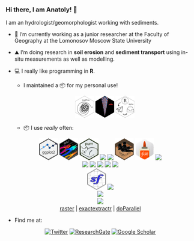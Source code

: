 ### Hi there, I am Anatoly! 👋
  
I am an hydrologist/geomorphologist working with sediments.

- :mag_right: I’m currently working as a junior researcher at the Faculty of Geography at the Lomonosov Moscow State University
- :mountain: I’m doing research in **soil erosion** and **sediment transport** using in-situ measurements as well as modelling.
- :computer: I really like programming in **R**.
  - I maintained a 📦 for my personal use!
  <p align="center">
    <a href="https://github.com/atsyplenkov/loadflux"><img src="https://raw.githubusercontent.com/atsyplenkov/loadflux/master/man/figures/logo.svg" width="50px"/></a>
    <a href="https://github.com/atsyplenkov/atslib"><img src="https://raw.githubusercontent.com/atsyplenkov/atslib/master/man/figures/logo.svg" width="50px"/></a>
    <a href="https://github.com/atsyplenkov/tgme"><img src="https://raw.githubusercontent.com/atsyplenkov/tgme/master/man/figures/logo.svg" width="50px"/></a>
  </p>
  
  - 📦 I use *really* often: 
<p align="center">
  <a href="https://github.com/tidyverse/ggplot2"><img src="https://raw.githubusercontent.com/tidyverse/ggplot2/master/man/figures/logo.png" width="50px"/></a>
  <a href="https://github.com/tidyverse/dplyr"><img src="https://raw.githubusercontent.com/tidyverse/dplyr/master/man/figures/logo.png" width="50px"/></a>
  <a href="https://github.com/tidyverse/purrr"><img src="https://raw.githubusercontent.com/tidyverse/purrr/master/man/figures/logo.png" width="50px"/></a>
  <a href="https://github.com/tidyverse/lubridate"><img src="https://raw.githubusercontent.com/tidyverse/lubridate/master/man/figures/logo.png" width="50px"/></a>
  <a href="https://github.com/tidyverse/stringr"><img src="https://raw.githubusercontent.com/tidyverse/stringr/master/man/figures/logo.png" width="50px"/></a>
  <a href="https://github.com/tidyverse/forcats"><img src="https://raw.githubusercontent.com/tidyverse/forcats/master/man/figures/logo.png" width="50px"/></a>
  <a href="https://github.com/tidyverse/glue"><img src="https://raw.githubusercontent.com/tidyverse/glue/master/man/figures/logo.png" width="50px"/></a>
  <a href="https://github.com/tidymodels"><img src="https://raw.githubusercontent.com/tidymodels/tidymodels/master/tidymodels_hex.png" width="50px"/></a>
  <br>
  <a href="https://github.com/easystats/insight"><img src="https://raw.githubusercontent.com/easystats/insight/master/man/figures/logo.png" width="50px"/></a>
  <a href="https://github.com/easystats/effectsize"><img src="https://raw.githubusercontent.com/easystats/effectsize/master/man/figures/logo.png" width="50px"/></a>
  <a href="https://github.com/easystats/performance"><img src="https://raw.githubusercontent.com/easystats/performance/master/man/figures/logo.png" width="50px"/></a>
  <a href="https://github.com/easystats/modelbased"><img src="https://raw.githubusercontent.com/easystats/modelbased/master/man/figures/logo.png" width="50px"/></a>
  <a href="https://github.com/easystats/parameters"><img src="https://raw.githubusercontent.com/easystats/parameters/master/man/figures/logo.png" width="50px"/></a>
  <br>
  <a href="https://github.com/r-spatial/sf"><img src="https://raw.githubusercontent.com/loreabad6/sfnetworks_WiG/main/figs/sf.png" width="50px"/></a>
  <a href="https://github.com/r-spatial/mapview/"><img src="https://github.com/tim-salabim/mvl/blob/cstriestohelp/imagery/animated/box_anim.gif?raw=true" width="50px"/></a>
  <br>
  <a href="https://github.com/rstudio/distill"><img src="https://raw.githubusercontent.com/rstudio/distill/master/man/figures/logo.png" width="50px"/></a>
  <br>
  <a href="https://cran.r-project.org/web/packages/fingerPro/index.html"><img src="https://user-images.githubusercontent.com/30837036/91882995-13c90200-ec84-11ea-9643-0191dfbca995.jpg" width="100px"/></a>
  <br>
    <a href="https://cran.r-project.org/web/packages/raster/index.html">raster</a> | <a href="https://isciences.gitlab.io/exactextractr/">exactextractr</a> | <a href="https://cran.r-project.org/web/packages/doParallel/index.html">doParallel</a> 
</p>

- Find me at: 
<p align="center">
  <a href="https://twitter.com/atsyplen"><img src="https://img.shields.io/badge/-Twitter-blue?style=github&logo=twitter&logoColor=white" alt="Twitter"></a>
  <a href="https://www.researchgate.net/profile/Anatolii_Tsyplenkov"><img src="https://img.shields.io/badge/-ResearchGate-02737b?style=github&logo=researchgate&logoColor=white" alt="ResearchGate"></a>
  <a href="https://scholar.google.pl/citations?user=IcwW-WAAAAAJ&hl"><img src="https://img.shields.io/badge/-Google Scholar-blue?style=github&logo=google-scholar&logoColor=white" alt="Google Scholar"></a>
</p>
